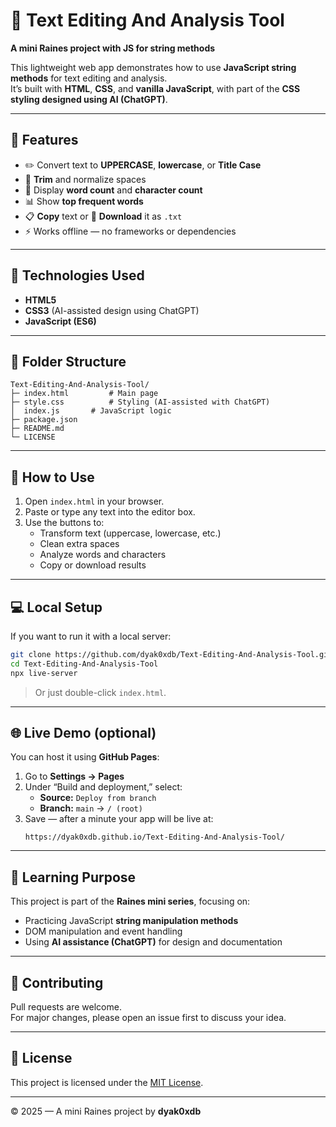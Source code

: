 # 📝 Text Editing And Analysis Tool

**A mini Raines project with JS for string methods**

This lightweight web app demonstrates how to use **JavaScript string methods** for text editing and analysis.  
It’s built with **HTML**, **CSS**, and **vanilla JavaScript**, with part of the **CSS styling designed using AI (ChatGPT)**.

---

## 🚀 Features

- ✏️ Convert text to **UPPERCASE**, **lowercase**, or **Title Case**
- 🧹 **Trim** and normalize spaces
- 🔢 Display **word count** and **character count**
- 📊 Show **top frequent words**
- 📋 **Copy** text or 💾 **Download** it as `.txt`
- ⚡ Works offline — no frameworks or dependencies

---

## 🧠 Technologies Used

- **HTML5**
- **CSS3** (AI-assisted design using ChatGPT)
- **JavaScript (ES6)**

---

## 📂 Folder Structure

```
Text-Editing-And-Analysis-Tool/
├─ index.html         # Main page
├─ style.css          # Styling (AI-assisted with ChatGPT)
│  index.js       # JavaScript logic
├─ package.json
├─ README.md
└─ LICENSE
```

---

## 🧩 How to Use

1. Open `index.html` in your browser.  
2. Paste or type any text into the editor box.  
3. Use the buttons to:
   - Transform text (uppercase, lowercase, etc.)
   - Clean extra spaces
   - Analyze words and characters
   - Copy or download results

---

## 💻 Local Setup

If you want to run it with a local server:

```bash
git clone https://github.com/dyak0xdb/Text-Editing-And-Analysis-Tool.git
cd Text-Editing-And-Analysis-Tool
npx live-server
```

> Or just double-click `index.html`.

---

## 🌐 Live Demo (optional)
You can host it using **GitHub Pages**:

1. Go to **Settings → Pages**
2. Under “Build and deployment,” select:
   - **Source:** `Deploy from branch`
   - **Branch:** `main` → `/ (root)`
3. Save — after a minute your app will be live at:
   ```
   https://dyak0xdb.github.io/Text-Editing-And-Analysis-Tool/
   ```

---

## 📘 Learning Purpose

This project is part of the **Raines mini series**, focusing on:
- Practicing JavaScript **string manipulation methods**
- DOM manipulation and event handling
- Using **AI assistance (ChatGPT)** for design and documentation

---

## 🤝 Contributing

Pull requests are welcome.  
For major changes, please open an issue first to discuss your idea.

---

## 🧾 License

This project is licensed under the [MIT License](./LICENSE).

---

© 2025 — A mini Raines project by **dyak0xdb**
